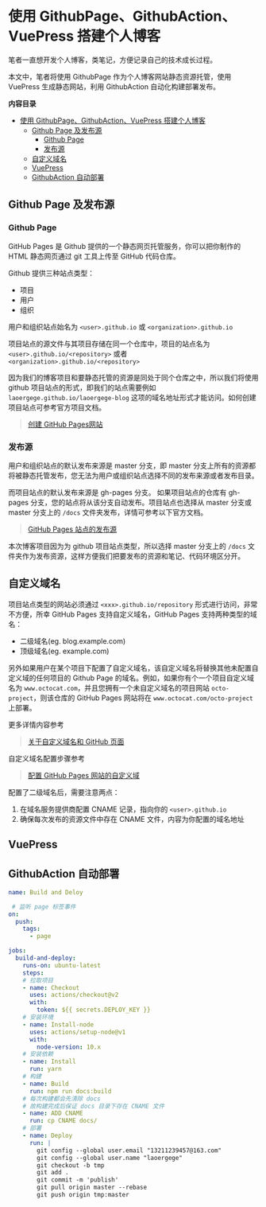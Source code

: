 # 使用 GithubPage、GithubAction、VuePress 搭建个人博客

笔者一直想开发个人博客，类笔记，方便记录自己的技术成长过程。

本文中，笔者将使用 GithubPage 作为个人博客网站静态资源托管，使用 VuePress 生成静态网站，利用 GithubAction 自动化构建部署发布。

**内容目录**
- [使用 GithubPage、GithubAction、VuePress 搭建个人博客](#使用-githubpagegithubactionvuepress-搭建个人博客)
  - [Github Page 及发布源](#github-page-及发布源)
    - [Github Page](#github-page)
    - [发布源](#发布源)
  - [自定义域名](#自定义域名)
  - [VuePress](#vuepress)
  - [GithubAction 自动部署](#githubaction-自动部署)

## Github Page 及发布源

### Github Page

GitHub Pages 是 Github 提供的一个静态网页托管服务，你可以把你制作的 HTML 静态网页通过 git 工具上传至 GitHub 代码仓库。

Github 提供三种站点类型：
- 项目
- 用户
- 组织

用户和组织站点始名为 `<user>.github.io` 或 `<organization>.github.io` 

项目站点的源文件与其项目存储在同一个仓库中，项目的站点名为 `<user>.github.io/<repository>` 或者 `<organization>.github.io/<repository>`

因为我们的博客项目和要静态托管的资源是同处于同个仓库之中，所以我们将使用 github 项目站点的形式，即我们的站点需要例如 `laoergege.github.io/laoergege-blog` 这项的域名地址形式才能访问。如何创建项目站点可参考官方项目文档。

> [创建 GitHub Pages网站](https://help.github.com/en/github/working-with-github-pages/creating-a-github-pages-site)

### 发布源

用户和组织站点的默认发布来源是 master 分支，即 master 分支上所有的资源都将被静态托管发布，您无法为用户或组织站点选择不同的发布来源或者发布目录。

而项目站点的默认发布来源是 gh-pages 分支。 如果项目站点的仓库有 gh-pages 分支，您的站点将从该分支自动发布。项目站点也选择从 master 分支或 master 分支上的 `/docs` 文件夹发布，详情可参考以下官方文档。

> [GitHub Pages 站点的发布源](https://help.github.com/cn/github/working-with-github-pages/configuring-a-publishing-source-for-your-github-pages-site#choosing-a-publishing-source)

本次博客项目因为为 github 项目站点类型，所以选择 master 分支上的 `/docs` 文件夹作为发布资源，这样方便我们把要发布的资源和笔记、代码环境区分开。

## 自定义域名

项目站点类型的网站必须通过 `<xxx>.github.io/repository` 形式进行访问，非常不方便，所幸 GitHub Pages 支持自定义域名，GitHub Pages 支持两种类型的域名：
- 二级域名(eg. blog.example.com)
- 顶级域名(eg. example.com)

另外如果用户在某个项目下配置了自定义域名，该自定义域名将替换其他未配置自定义域的任何项目的 Github Page 的域名。例如，如果你有个一个项目自定义域名为 `www.octocat.com`，并且您拥有一个未自定义域名的项目网站 `octo-project`，则该仓库的 GitHub Pages 网站将在 `www.octocat.com/octo-project` 上部署。

更多详情内容参考

> [关于自定义域名和 GitHub 页面](https://help.github.com/cn/github/working-with-github-pages/about-custom-domains-and-github-pages)

自定义域名配置步骤参考

> [配置 GitHub Pages 网站的自定义域](https://help.github.com/cn/github/working-with-github-pages/managing-a-custom-domain-for-your-github-pages-site#configuring-a-subdomain)

配置了二级域名后，需要注意两点：

1. 在域名服务提供商配置 CNAME 记录，指向你的 `<user>.github.io`
2. 确保每次发布的资源文件中存在 CNAME 文件，内容为你配置的域名地址

## VuePress

## GithubAction 自动部署

```yml
name: Build and Deloy

 # 监听 page 标签事件
on:
  push:
    tags: 
      - page

jobs:
  build-and-deploy:
    runs-on: ubuntu-latest
    steps:
    # 拉取项目
    - name: Checkout
      uses: actions/checkout@v2
      with:
        token: ${{ secrets.DEPLOY_KEY }}
    # 安装环境
    - name: Install-node
      uses: actions/setup-node@v1
      with: 
        node-version: 10.x 
    # 安装依赖
    - name: Install
      run: yarn
    # 构建
    - name: Build
      run: npm run docs:build
    # 每次构建都会先清除 docs
    # 故构建完成后保证 docs 目录下存在 CNAME 文件
    - name: ADD CNAME
      run: cp CNAME docs/
    # 部署
    - name: Deploy
      run: |
        git config --global user.email "13211239457@163.com"
        git config --global user.name "laoergege"
        git checkout -b tmp
        git add .
        git commit -m 'publish'
        git pull origin master --rebase    
        git push origin tmp:master
```